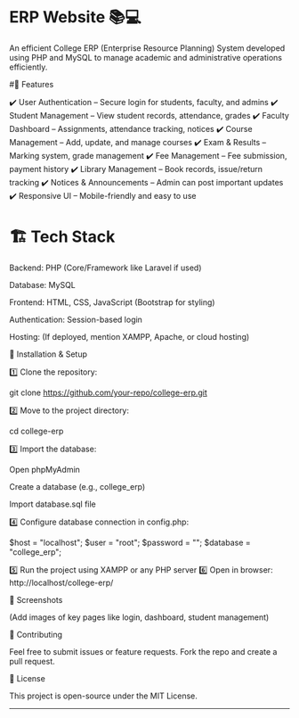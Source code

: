 # ERP Website 📚💻

An efficient College ERP (Enterprise Resource Planning) System developed using PHP and MySQL to manage academic and administrative operations efficiently.

#🚀 Features

✔️ User Authentication – Secure login for students, faculty, and admins
✔️ Student Management – View student records, attendance, grades
✔️ Faculty Dashboard – Assignments, attendance tracking, notices
✔️ Course Management – Add, update, and manage courses
✔️ Exam & Results – Marking system, grade management
✔️ Fee Management – Fee submission, payment history
✔️ Library Management – Book records, issue/return tracking
✔️ Notices & Announcements – Admin can post important updates
✔️ Responsive UI – Mobile-friendly and easy to use

# 🏗️ Tech Stack

Backend: PHP (Core/Framework like Laravel if used)

Database: MySQL

Frontend: HTML, CSS, JavaScript (Bootstrap for styling)

Authentication: Session-based login

Hosting: (If deployed, mention XAMPP, Apache, or cloud hosting)


🔧 Installation & Setup

1️⃣ Clone the repository:

git clone https://github.com/your-repo/college-erp.git

2️⃣ Move to the project directory:

cd college-erp

3️⃣ Import the database:

Open phpMyAdmin

Create a database (e.g., college_erp)

Import database.sql file


4️⃣ Configure database connection in config.php:

$host = "localhost";
$user = "root";
$password = "";
$database = "college_erp";

5️⃣ Run the project using XAMPP or any PHP server
6️⃣ Open in browser: http://localhost/college-erp/

📸 Screenshots

(Add images of key pages like login, dashboard, student management)

🤝 Contributing

Feel free to submit issues or feature requests. Fork the repo and create a pull request.

📜 License

This project is open-source under the MIT License.


---
